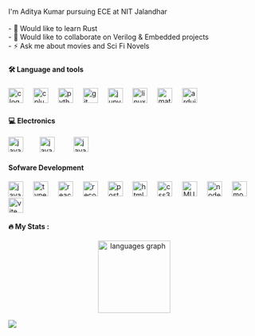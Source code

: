 <p align="left">I'm Aditya Kumar pursuing ECE at NIT Jalandhar<br><br>- 🔭 Would like to learn Rust <br>- 🤖 Would like to collaborate on Verilog & Embedded projects<br>- ⚡ Ask me about movies and Sci Fi Novels</p>

###

<h4 align="left">🛠 Language and tools</h4>

###

<div align="left">
  <img src="https://cdn.jsdelivr.net/gh/devicons/devicon/icons/c/c-original.svg" height="30" alt="c logo"  />
  <img width="12" />
  <img src="https://cdn.jsdelivr.net/gh/devicons/devicon/icons/cplusplus/cplusplus-original.svg" height="30" alt="cplusplus logo"  />
  <img width="12" />
  <img src="https://skillicons.dev/icons?i=py" height="30" alt="python logo"  />
  <img width="12" />
  <img src="https://skillicons.dev/icons?i=git" height="30" alt="git logo"  />
  <img width="12" />
  <img src="https://cdn.jsdelivr.net/gh/devicons/devicon/icons/jupyter/jupyter-original.svg" height="30" alt="jupyter logo"  />
  <img width="12" />
  <img src="https://skillicons.dev/icons?i=linux" height="30" alt="linux logo"  />
  <img width="12" />
  <img src="https://skillicons.dev/icons?i=matlab" height="30" alt="matlab logo"  />
  <img width="12" />
  <img src="https://skillicons.dev/icons?i=arduino" height="30" alt="arduino logo"  />
</div>

###
<h4 align="left">💻 Electronics</h4>
<div align="left">
  <img src="https://community.linuxmint.com/img/screenshots/verilog.png" height="30" alt="javascript logo"  />
  <img width="25" />
  <img src="https://upload.wikimedia.org/wikipedia/en/thumb/0/00/XilinxVivado_Logo.jpg/440px-XilinxVivado_Logo.jpg" height="30" alt="javascript logo"  />
  <img width="30" />
  <img src="https://zhangyiant.gallerycdn.vsassets.io/extensions/zhangyiant/vscode-verilog/1.0.13/1563063877763/Microsoft.VisualStudio.Services.Icons.Default" height="30" alt="javascript logo"  />
  <img width="12" />
</div>

  
<h4 align="left">Sofware Development</h4>
<div align="left">
  <img src="https://skillicons.dev/icons?i=js" height="30" alt="javascript logo"  />
  <img width="12" />
  <img src="https://skillicons.dev/icons?i=ts" height="30" alt="typecript logo"  />
  <img width="12" />
  <img src="https://skillicons.dev/icons?i=react" height="30" alt="react logo"  />
  <img width="12" />
  <img src="https://cdn.worldvectorlogo.com/logos/recoil-js.svg" height="30" alt="recoil logo"  />
  <img width="12" />
  <img src="https://skillicons.dev/icons?i=postman" height="30" alt="postman logo"  />
  <img width="12" />
  <img src="https://skillicons.dev/icons?i=html" height="30" alt="html5 logo"  />
  <img width="12" />
  <img src="https://skillicons.dev/icons?i=css" height="30" alt="css3 logo"  />
  <img width="12" />
  <img src="https://skillicons.dev/icons?i=materialui" height="30" alt="MUI logo"  />
  <img width="12" />
  <img src="https://skillicons.dev/icons?i=nodejs" height="30" alt="nodejs logo"  />
  <img width="12" />
  <img src="https://skillicons.dev/icons?i=mongodb" height="30" alt="mongodb logo"  />
  <img width="12" />
  <img src="https://skillicons.dev/icons?i=vite" height="30" alt="vite logo"  />
</div>


<h4 align="left">🔥   My Stats :</h4>

<div align="center">
  <img src="https://github-readme-stats.vercel.app/api/top-langs?username=164adityakumar&locale=en&hide_title=true&layout=compact&card_width=320&langs_count=6&theme=codeSTACKr&hide_border=true&order=2" height="145" alt="languages graph"  />
</div>


[![](https://visitcount.itsvg.in/api?id=164adityakumar&label=Profile%20Views&color=8&icon=8&pretty=true)](https://visitcount.itsvg.in)

###
